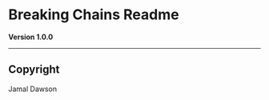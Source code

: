 # Breaking Chains Readme

<a src="src/assets/img/Breakin_Chains.png" height="200px">

**Version 1.0.0**

---

## Copyright
Jamal Dawson
